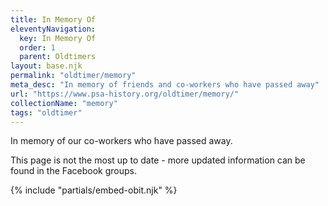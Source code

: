 ```yaml
---
title: In Memory Of
eleventyNavigation:
  key: In Memory Of
  order: 1
  parent: Oldtimers
layout: base.njk
permalink: "oldtimer/memory"
meta_desc: "In memory of friends and co-workers who have passed away"
url: "https://www.psa-history.org/oldtimer/memory/"
collectionName: "memory"
tags: "oldtimer"
---
```


In memory of our co-workers who have passed away.

This page is not the most up to date - more updated information can be found in the Facebook groups.

{% include "partials/embed-obit.njk" %}